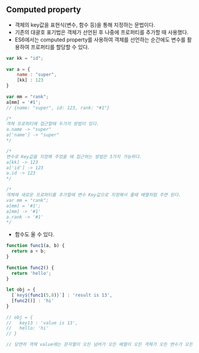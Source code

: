 ## Computed property
- 객체의 key값을 표현식(변수, 함수 등)을 통해 지정하는 문법이다.
- 기존의 대괄호 표기법은 객체가 선언된 후 나중에 프로퍼티를 추가할 때 사용했다.
- ES6에서는 computed property를 사용하여 객체를 선언하는 순간에도 변수를 활용하여 프로퍼티를 할당할 수 있다.
```js
var kk = "id";
 
var a = {
    name : "super",
    [kk] : 123
}
 
var mm = "rank";
a[mm] = '#1'; 
// {name: "super", id: 123, rank: "#1"}

/*
객체 프로퍼티에 접근할때 두가지 방법이 있다.
a.name -> "super"
a['name'] -> "super"
*/

/*
변수로 Key값을 지정해 주었을 때 접근하는 방법은 3가지 가능하다.
a[kk] -> 123
a['id'] -> 123
a.id -> 123
*/

/*
객체에 새로운 프로퍼티를 추가할때 변수 Key값으로 지정해서 줄때 배열처럼 주면 된다.
var mm = "rank";
a[mm] = '#1';
a[mm] -> '#1'
a.rank -> '#1'
*/
```
- 함수도 올 수 있다.
```js
function func1(a, b) {
  return a + b;
}
 
function func2() {
  return 'hello';
}
 
let obj = {
  [`key${func1(5,8)}`] : 'result is 13',
  [func2()] : 'hi'
}
 
// obj = {
//   key13 : 'value is 13',
//   hello: 'hi'
// }

// 당연히 객체 value에는 문자열이 오든 넘버가 오든 배열이 오든 객체가 오든 변수가 오든 모두 올 수 있다.
```